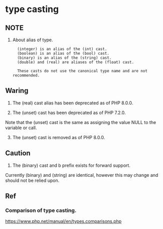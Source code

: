 # type casting

## NOTE
1. About alias of type.

         (integer) is an alias of the (int) cast. 
         (boolean) is an alias of the (bool) cast. 
         (binary) is an alias of the (string) cast. 
         (double) and (real) are aliases of the (float) cast. 

         These casts do not use the canonical type name and are not recommended.
## Waring
1. The (real) cast alias has been deprecated as of PHP 8.0.0.

2. The (unset) cast has been deprecated as of PHP 7.2.0. 

Note that the (unset) cast is the same as assigning the value NULL to the variable or call. 

3. The (unset) cast is removed as of PHP 8.0.0.
## Caution
1. The (binary) cast and b prefix exists for forward support. 

Currently (binary) and (string) are identical, however this may change and should not be relied upon.

## Ref

### Comparison of type casting.
https://www.php.net/manual/en/types.comparisons.php
